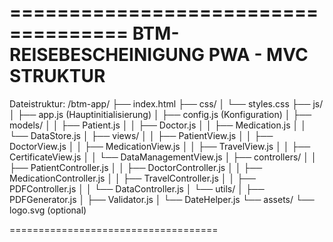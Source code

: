 ====================================
BTM-REISEBESCHEINIGUNG PWA - MVC STRUKTUR
====================================

Dateistruktur:
/btm-app/
├── index.html
├── css/
│   └── styles.css
├── js/
│   ├── app.js (Hauptinitialisierung)
│   ├── config.js (Konfiguration)
│   ├── models/
│   │   ├── Patient.js
│   │   ├── Doctor.js
│   │   ├── Medication.js
│   │   └── DataStore.js
│   ├── views/
│   │   ├── PatientView.js
│   │   ├── DoctorView.js
│   │   ├── MedicationView.js
│   │   ├── TravelView.js
│   │   ├── CertificateView.js
│   │   └── DataManagementView.js
│   ├── controllers/
│   │   ├── PatientController.js
│   │   ├── DoctorController.js
│   │   ├── MedicationController.js
│   │   ├── TravelController.js
│   │   ├── PDFController.js
│   │   └── DataController.js
│   └── utils/
│       ├── PDFGenerator.js
│       ├── Validator.js
│       └── DateHelper.js
└── assets/
    └── logo.svg (optional)

====================================